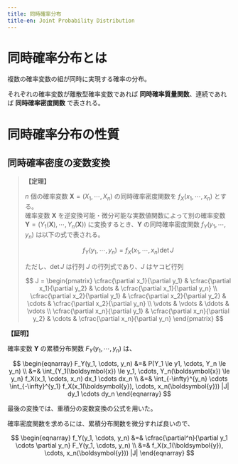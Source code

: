 ```yaml
---
title: 同時確率分布
title-en: Joint Probability Distribution
---
```


# 同時確率分布とは

複数の確率変数の組が同時に実現する確率の分布。

それぞれの確率変数が離散型確率変数であれば **同時確率質量関数**、連続であれば **同時確率密度関数** で表される。

# 同時確率分布の性質

## 同時確率密度の変数変換

> **【定理】**
> 
>  $n$ 個の確率変数 $\boldsymbol{X} = (X_1, \cdots, X_n)$ の同時確率密度関数を $f_{X}(x_1, \cdots, x_n)$ とする。  
>  確率変数 $\boldsymbol{X}$ を逆変換可能・微分可能な実数値関数によって別の確率変数 $\boldsymbol{Y} = (Y_1(\boldsymbol{X}), \cdots, Y_n(\boldsymbol{X}))$ に変換するとき、$\boldsymbol{Y}$ の同時確率密度関数 $f_Y(y_1, \cdots, y_n)$ は以下の式で表される。
>  
>  $$
f_Y(y_1, \cdots, y_n) = f_X(x_1, \cdots, x_n) \det J
$$
>
> ただし、$\det J$ は行列 $J$ の行列式であり、$J$ はヤコビ行列
> 
> $$
J = \begin{pmatrix}
	\cfrac{\partial x_1}{\partial y_1} & \cfrac{\partial x_1}{\partial y_2} & \cdots & \cfrac{\partial x_1}{\partial y_n} \\
	\cfrac{\partial x_2}{\partial y_1} & \cfrac{\partial x_2}{\partial y_2} & \cdots & \cfrac{\partial x_2}{\partial y_n} \\
	\vdots & \vdots & \ddots & \vdots \\
	\cfrac{\partial x_n}{\partial y_1} & \cfrac{\partial x_n}{\partial y_2} & \cdots & \cfrac{\partial x_n}{\partial y_n}
\end{pmatrix}
$$

**【証明】**

確率変数 $\boldsymbol{Y}$ の累積分布関数 $F_Y(y_1, \cdots, y_n)$ は、

$$
\begin{eqnarray}
	F_Y(y_1, \cdots, y_n)
	&=&
	P(Y_1 \le y1, \cdots, Y_n \le y_n)
	\\ &=&
	\int_{Y_1(\boldsymbol{x}) \le y_1, \cdots, Y_n(\boldsymbol{x}) \le y_n}
	f_X(x_1, \cdots, x_n) dx_1 \cdots dx_n
	\\ &=&
	\int_{-\infty}^{y_n} \cdots \int_{-\infty}^{y_1}
	f_X(x_1(\boldsymbol{y}), \cdots, x_n(\boldsymbol{y})) |J|
	dy_1 \cdots dy_n
\end{eqnarray}
$$

最後の変換では、重積分の変数変換の公式を用いた。

確率密度関数を求めるには、累積分布関数を微分すれば良いので、

$$
\begin{eqnarray}
	f_Y(y_1, \cdots, y_n)
	&=&
	\cfrac{\partial^n}{\partial y_1 \cdots \partial y_n} F_Y(y_1, \cdots, y_n)
	\\ &=&
	f_X(x_1(\boldsymbol{y}), \cdots, x_n(\boldsymbol{y})) |J|
\end{eqnarray}
$$
